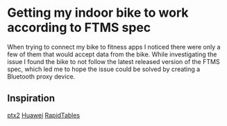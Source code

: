 # Getting my indoor bike to work according to FTMS spec

When trying to connect my bike to fitness apps I noticed there were only a few of them that would accept data from the bike. While investigating the issue I found the bike to not follow the latest released version of the FTMS spec, which led me to hope the issue could be solved by creating a Bluetooth proxy device.

## Inspiration

[ptx2](https://ptx2.net/posts/unbricking-a-bike-with-a-raspberry-pi/)
[Huawei](https://developer.huawei.com/consumer/en/doc/development/HMSCore-Guides/ibd-0000001051005923)
[RapidTables](https://www.rapidtables.com/convert/number/hex-to-binary.html)
